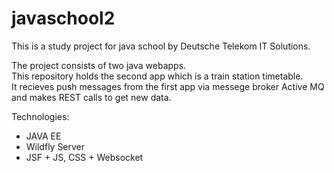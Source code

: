 # javaschool2

This is a study project for java school by Deutsche Telekom IT Solutions.

The project consists of two java webapps.</br>
This repository holds the second app which is a train station timetable.</br>
It recieves push messages from the first app via messege broker Active MQ and makes REST calls to get new data.

Technologies:
* JAVA EE
* Wildfly Server
* JSF + JS, CSS + Websocket

